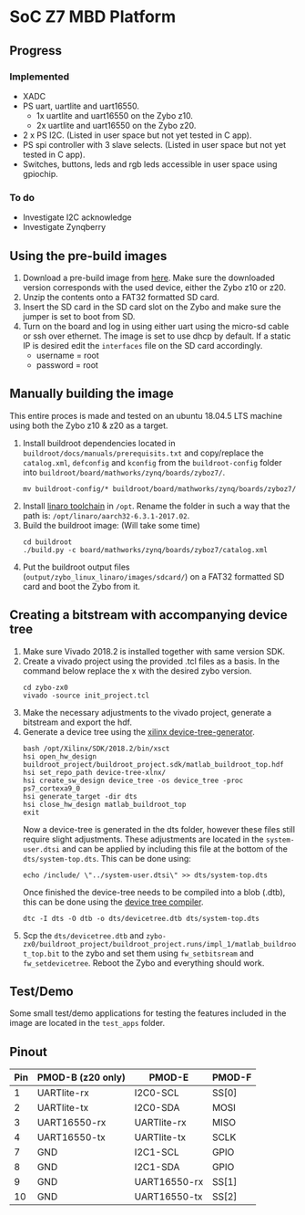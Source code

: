 # SoC Z7 MBD Platform

## Progress

### Implemented
* XADC
* PS uart, uartlite and uart16550.
  * 1x uartlite and uart16550 on the Zybo z10.
  * 2x uartlite and uart16550 on the Zybo z20.
* 2 x PS I2C. (Listed in user space but not yet tested in C app).
* PS spi controller with 3 slave selects. (Listed in user space but not yet tested in C app).
* Switches, buttons, leds and rgb leds accessible in user space using gpiochip.

### To do
* Investigate I2C acknowledge
* Investigate Zynqberry

## Using the pre-build images
1. Download a pre-build image from [here](https://github.com/Jeedella/SoC_Z7_MBD_Platform/releases). Make sure the downloaded version corresponds with the used device, either the Zybo z10 or z20.
2. Unzip the contents onto a FAT32 formatted SD card.
3. Insert the SD card in the SD card slot on the Zybo and make sure the jumper is set to boot from SD.
4. Turn on the board and log in using either uart using the micro-sd cable or ssh over ethernet. The image is set to use dhcp by default. If a static IP is desired edit the `interfaces` file on the SD card accordingly.
   - username = root
   - password = root

## Manually building the image
This entire proces is made and tested on an ubuntu 18.04.5 LTS machine using both the Zybo z10 & z20 as a target.
1. Install buildroot dependencies located in `buildroot/docs/manuals/prerequisits.txt` and copy/replace the `catalog.xml`, `defconfig` and `kconfig` from the `buildroot-config` folder into `buildroot/board/mathworks/zynq/boards/zyboz7/`.
   ````
   mv buildroot-config/* buildroot/board/mathworks/zynq/boards/zyboz7/
   ````
2. Install [linaro toolchain](https://releases.linaro.org/components/toolchain/binaries/6.3-2017.02/arm-linux-gnueabihf/) in `/opt`. Rename the folder in such a way that the path is: `/opt/linaro/aarch32-6.3.1-2017.02`.
3. Build the buildroot image: (Will take some time)
	````
	cd buildroot
	./build.py -c board/mathworks/zynq/boards/zyboz7/catalog.xml
	````
4. Put the buildroot output files (`output/zybo_linux_linaro/images/sdcard/`) on a FAT32 formatted SD card and boot the Zybo from it.

## Creating a bitstream with accompanying device tree
1. Make sure Vivado 2018.2 is installed together with same version SDK.
2. Create a vivado project using the provided .tcl files as a basis. In the command below replace the x with the desired zybo version.
   ````
   cd zybo-zx0
   vivado -source init_project.tcl
   ````
3. Make the necessary adjustments to the vivado project, generate a bitstream and export the hdf.
4. Generate a device tree using the [xilinx device-tree-generator](https://xilinx-wiki.atlassian.net/wiki/spaces/A/pages/18842279/Build+Device+Tree+Blob).
    ````
    bash /opt/Xilinx/SDK/2018.2/bin/xsct
    hsi open_hw_design buildroot_project/buildroot_project.sdk/matlab_buildroot_top.hdf 
    hsi set_repo_path device-tree-xlnx/
    hsi create_sw_design device_tree -os device_tree -proc ps7_cortexa9_0
    hsi generate_target -dir dts
    hsi close_hw_design matlab_buildroot_top
    exit
    ````
    Now a device-tree is generated in the dts folder, however these files still require slight adjustments. These adjustments are located in the `system-user.dtsi` and can be applied by including this file at the bottom of the `dts/system-top.dts`. This can be done using:
    ````
    echo /include/ \"../system-user.dtsi\" >> dts/system-top.dts
    ````
    Once finished the device-tree needs to be compiled into a blob (.dtb), this can be done using the [device tree compiler](https://launchpad.net/ubuntu/+source/device-tree-compiler).
    ````
    dtc -I dts -O dtb -o dts/devicetree.dtb dts/system-top.dts
    ````
5.  Scp the `dts/devicetree.dtb` and `zybo-zx0/buildroot_project/buildroot_project.runs/impl_1/matlab_buildroot_top.bit` to the zybo and set them using `fw_setbitsream` and `fw_setdevicetree`. Reboot the Zybo and everything should work.

## Test/Demo
Some small test/demo applications for testing the features included in the image are located in the `test_apps` folder.

## Pinout
| Pin | PMOD-B (z20 only) | PMOD-E       | PMOD-F |
| --- | ----------------- | ------------ | ------ |
| 1   | UARTlite-rx       | I2C0-SCL     | SS[0]  |
| 2   | UARTlite-tx       | I2C0-SDA     | MOSI   |
| 3   | UART16550-rx      | UARTlite-rx  | MISO   |
| 4   | UART16550-tx      | UARTlite-tx  | SCLK   |
| 7   | GND               | I2C1-SCL     | GPIO   |
| 8   | GND               | I2C1-SDA     | GPIO   |
| 9   | GND               | UART16550-rx | SS[1]  |
| 10  | GND               | UART16550-tx | SS[2]  |
